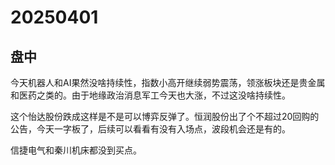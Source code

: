 # 20250401

## 盘中

今天机器人和AI果然没啥持续性，指数小高开继续弱势震荡，领涨板块还是贵金属和医药之类的。由于地缘政治消息军工今天也大涨，不过这没啥持续性。

这个怡达股份跌成这样是不是可以博弈反弹了。恒润股份出了个不超过20回购的公告，今天一字板了，后续可以看看有没有入场点，波段机会还是有的。

信捷电气和秦川机床都没到买点。
